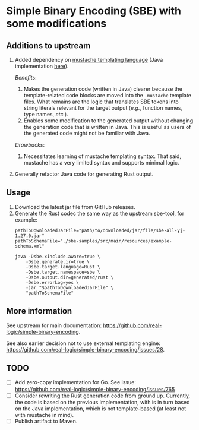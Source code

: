 # Simple Binary Encoding (SBE) with some modifications

## Additions to upstream

1. Added dependency on [mustache templating language](mustache) (Java implementation [here](mustache-java)).

   _Benefits_:
    1. Makes the generation code (written in Java) clearer because the template-related code blocks are moved into
       the `.mustache` template files. What remains are the logic that translates SBE tokens into string literals
       relevant for the target output (_e.g._, function names, type names, _etc._).
    2. Enables some modification to the generated output without changing the generation code that is written in Java.
       This is useful as users of the generated code might not be familiar with Java.

   _Drawbacks_:
    1. Necessitates learning of mustache templating syntax. That said, mustache has a very limited syntax and supports
       minimal logic.

[mustache]: https://mustache.github.io/
[mustache-java]: https://github.com/spullara/mustache.java

2. Generally refactor Java code for generating Rust output.

## Usage

1. Download the latest jar file from GitHub releases.
2. Generate the Rust codec the same way as the upstream sbe-tool, for example:
    ```shell
    pathToDownloadedJarFile="path/to/downloaded/jar/file/sbe-all-yj-1.27.0.jar"
    pathToSchemaFile="./sbe-samples/src/main/resources/example-schema.xml"

    java -Dsbe.xinclude.aware=true \
        -Dsbe.generate.ir=true \
        -Dsbe.target.language=Rust \
        -Dsbe.target.namespace=sbe \
        -Dsbe.output.dir=generated/rust \
        -Dsbe.errorLog=yes \
        -jar "$pathToDownloadedJarFile" \
        "pathToSchemaFile"
    ```

## More information

See upstream for main documentation: https://github.com/real-logic/simple-binary-encoding.

See also earlier decision not to use external templating
engine: https://github.com/real-logic/simple-binary-encoding/issues/28.

## TODO

- [ ] Add zero-copy implementation for Go. See issue: https://github.com/real-logic/simple-binary-encoding/issues/765
- [ ] Consider rewriting the Rust generation code from ground up. Currently, the code is based on the previous
  implementation, with is in turn based on the Java implementation, which is not template-based (at least not with
  mustache in mind).
- [ ] Publish artifact to Maven.
